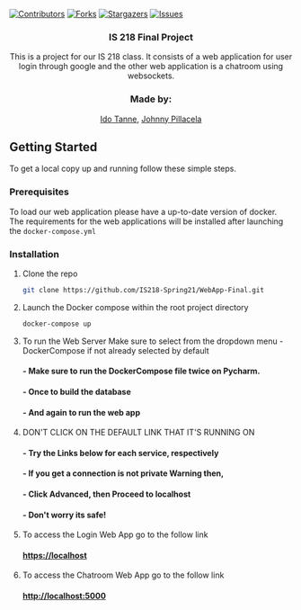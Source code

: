 [![Contributors][contributors-shield]][contributors-url]
[![Forks][forks-shield]][forks-url]
[![Stargazers][stars-shield]][stars-url]
[![Issues][issues-shield]][issues-url]

<p align="center">
  <a href="https://github.com/IS218-Spring21/WebApp-Final">
  </a>

  <h3 align="center">IS 218 Final Project</h3>

  <p align="center">
    This is a project for our IS 218 class. It consists of a web application for user login through google and the other web application is a chatroom using websockets.
  </p>
  <h3 align="center">Made by:</h3>
  <p align="center"> <a href="https://github.com/itanne99">Ido Tanne</a>, <a href="https://github.com/JohnnyPillacela">Johnny Pillacela</a></p>
</p>


<!-- GETTING STARTED -->
## Getting Started

To get a local copy up and running follow these simple steps.

### Prerequisites

To load our web application please have a up-to-date version of docker. The requirements for the web applications will be installed after launching the `docker-compose.yml`

### Installation

1. Clone the repo
   ```sh
   git clone https://github.com/IS218-Spring21/WebApp-Final.git
   ```
2. Launch the Docker compose within the root project directory
   ```sh
   docker-compose up
   ```
3. To run the Web Server Make sure to select from the dropdown menu - DockerCompose if not already selected by default
    #### - Make sure to run the DockerCompose file twice on Pycharm.
    #### - Once to build the database
    #### - And again to run the web app
4. DON'T CLICK ON THE DEFAULT LINK THAT IT'S RUNNING ON
    #### - Try the Links below for each service, respectively
    #### - If you get a connection is not private Warning then,
    #### - Click Advanced, then Proceed to localhost
    #### - Don't worry its safe!    
5. To access the Login Web App go to the follow link
    #### <a href='https://localhost'>https://localhost </a>
6. To access the Chatroom Web App go to the follow link
    #### <a href='http://localhost:5000'>http://localhost:5000 </a>

<!-- MARKDOWN LINKS & IMAGES -->
<!-- https://www.markdownguide.org/basic-syntax/#reference-style-links -->
[contributors-shield]: https://img.shields.io/github/contributors/IS218-Spring21/WebApp-Final.svg?style=for-the-badge
[contributors-url]: https://github.com/IS218-Spring21/WebApp-Final/repo/graphs/contributors
[forks-shield]: https://img.shields.io/github/forks/IS218-Spring21/WebApp-Final.svg?style=for-the-badge
[forks-url]: https://github.com/IS218-Spring21/WebApp-Final/repo/network/members
[stars-shield]: https://img.shields.io/github/stars/IS218-Spring21/WebApp-Final.svg?style=for-the-badge
[stars-url]: https://github.com/IS218-Spring21/WebApp-Final/repo/stargazers
[issues-shield]: https://img.shields.io/github/issues/IS218-Spring21/WebApp-Final.svg?style=for-the-badge
[issues-url]: https://github.com/IS218-Spring21/WebApp-Final/repo/issues